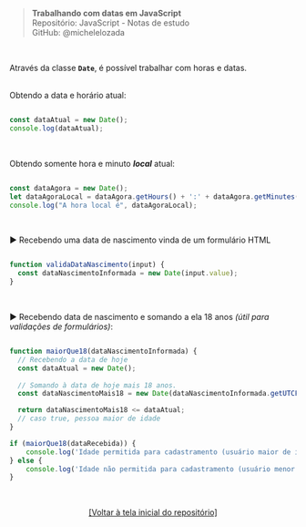 > **Trabalhando com datas em JavaScript**  
> Repositório: JavaScript - Notas de estudo  
> GitHub: @michelelozada
&nbsp;
     
&nbsp;  

Através da classe **`Date`**, é possível trabalhar com horas e datas.   
&nbsp;  

Obtendo a data e horário atual:   
```js

const dataAtual = new Date();
console.log(dataAtual);
```

&nbsp;  

Obtendo somente hora e minuto ***local*** atual:  
```js

const dataAgora = new Date();
let dataAgoraLocal = dataAgora.getHours() + ':' + dataAgora.getMinutes();
console.log("A hora local é", dataAgoraLocal);
```

&nbsp;  

:arrow_forward: Recebendo uma data de nascimento vinda de um formulário HTML  

```js

function validaDataNascimento(input) {
  const dataNascimentoInformada = new Date(input.value);
}
```

&nbsp;  

:arrow_forward: Recebendo  data de nascimento e somando a ela 18 anos *(útil para validações de formulários)*:  
```js

function maiorQue18(dataNascimentoInformada) {
  // Recebendo a data de hoje
  const dataAtual = new Date();
		
  // Somando à data de hoje mais 18 anos.
  const dataNascimentoMais18 = new Date(dataNascimentoInformada.getUTCFullYear() + 18, dataNascimentoInformada.getUTCMonth(), dataNascimentoInformada.getUTCDate());

  return dataNascimentoMais18 <= dataAtual;
  // caso true, pessoa maior de idade
}

if (maiorQue18(dataRecebida)) {
	console.log('Idade permitida para cadastramento (usuário maior de idade)');
} else {
	console.log('Idade não permitida para cadastramento (usuário menor de 18 anos)');
}
```

&nbsp;

<div align="center">
<a href="https://github.com/michelelozada/JavaScript-Study-Notes">[Voltar à tela inicial do repositório]</a>
</div>